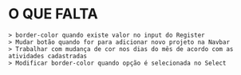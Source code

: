 # O QUE FALTA
    > border-color quando existe valor no input do Register
    > Mudar botão quando for para adicionar novo projeto na Navbar
    > Trabalhar com mudança de cor nos dias do mês de acordo com as atividades cadastradas
    > Modificar border-color quando opção é selecionada no Select
